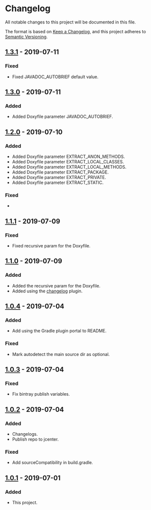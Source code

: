 # Changelog

All notable changes to this project will be documented in this file.

The format is based on [Keep a Changelog](https://keepachangelog.com/en/1.0.0/),
and this project adheres to [Semantic Versioning](https://semver.org/spec/v2.0.0.html).

## [1.3.1] - 2019-07-11

### Fixed

- Fixed JAVADOC_AUTOBRIEF default value.

## [1.3.0] - 2019-07-11

### Added

- Added Doxyfile parameter JAVADOC_AUTOBRIEF.

## [1.2.0] - 2019-07-10

### Added

- Added Doxyfile parameter EXTRACT_ANON_METHODS.
- Added Doxyfile parameter EXTRACT_LOCAL_CLASSES.
- Added Doxyfile parameter EXTRACT_LOCAL_METHODS.
- Added Doxyfile parameter EXTRACT_PACKAGE.
- Added Doxyfile parameter EXTRACT_PRIVATE.
- Added Doxyfile parameter EXTRACT_STATIC.

### Fixed

- 

## [1.1.1] - 2019-07-09

### Fixed

- Fixed recursive param for the Doxyfile.

## [1.1.0] - 2019-07-09

### Added

- Added the recursive param for the Doxyfile.
- Added using the [changelog](https://github.com/chmyaf/gradle-plugin-changelog) plugin.

## [1.0.4] - 2019-07-04

### Added

- Add using the Gradle plugin portal to README.

### Fixed

- Mark autodetect the main source dir as optional.

## [1.0.3] - 2019-07-04

### Fixed

- Fix bintray publish variables.

## [1.0.2] - 2019-07-04

### Added

- Changelogs.
- Publish repo to jcenter.

### Fixed

- Add sourceCompatibility in build.gradle.

## [1.0.1] - 2019-07-01

### Added

- This project.

[1.3.1]: https://github.com/chmyaf/gradle-plugin-doxygen/compare/1.3.0...1.3.1
[1.3.0]: https://github.com/chmyaf/gradle-plugin-doxygen/compare/1.2.0...1.3.0
[1.2.0]: https://github.com/chmyaf/gradle-plugin-doxygen/compare/1.1.1...1.2.0
[1.1.1]: https://github.com/chmyaf/gradle-plugin-doxygen/compare/1.1.0...1.1.1
[1.1.0]: https://github.com/chmyaf/gradle-plugin-doxygen/compare/1.0.4...1.1.0
[1.0.4]: https://github.com/chmyaf/gradle-plugin-doxygen/compare/1.0.3...1.0.4
[1.0.3]: https://github.com/chmyaf/gradle-plugin-doxygen/compare/1.0.2...1.0.3
[1.0.2]: https://github.com/chmyaf/gradle-plugin-doxygen/compare/1.0.1...1.0.2
[1.0.1]: https://github.com/chmyaf/gradle-plugin-doxygen/releases/tag/1.0.1
